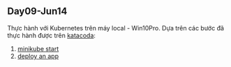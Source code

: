 ## Day09-Jun14
Thực hành với Kubernetes trên máy local - Win10Pro. Dựa trên các bước đã thực hành được trên [katacoda](https://github.com/smoothkt4951/kubernetes-notebook/tree/main/Day7-Jun-10):
1. [minikube start](https://github.com/smoothkt4951/kubernetes-notebook/tree/main/diary/Day09-Jun-14/minikube-start)
2. [deploy an app](https://github.com/smoothkt4951/kubernetes-notebook/tree/main/diary/Day09-Jun-14/deploy-an-app)
